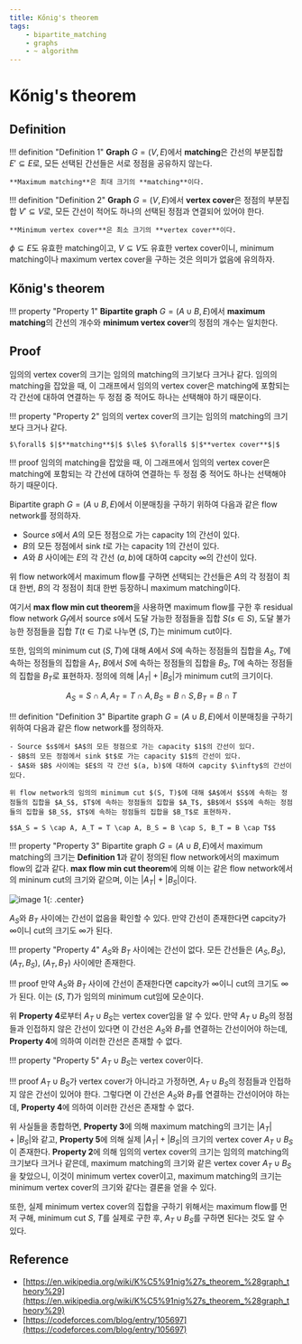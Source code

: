 ```yaml
---
title: Kőnig's theorem
tags:
    - bipartite_matching
    - graphs
    - ~ algorithm
---
```


# Kőnig's theorem

## Definition

!!! definition "Definition 1"
    **Graph** $G=(V, E)$에서 **matching**은 간선의 부분집합 $E' \subseteq E$로, 모든 선택된 간선들은 서로 정점을 공유하지 않는다.

    **Maximum matching**은 최대 크기의 **matching**이다.

!!! definition "Definition 2"
    **Graph** $G=(V, E)$에서 **vertex cover**은 정점의 부분집합 $V' \subseteq V$로, 모든 간선이 적어도 하나의 선택된 정점과 연결되어 있어야 한다.

    **Minimum vertex cover**은 최소 크기의 **vertex cover**이다.

$\phi \subseteq E$도 유효한 matching이고, $V \subseteq V$도 유효한 vertex cover이니, minimum matching이나 maximum vertex cover을 구하는 것은 의미가 없음에 유의하자.

## Kőnig's theorem

!!! property "Property 1"
    **Bipartite graph** $G=(A \cup B, E)$에서 **maximum matching**의 간선의 개수와 **minimum vertex cover**의 정점의 개수는 일치한다.

## Proof

임의의 vertex cover의 크기는 임의의 matching의 크기보다 크거나 같다.
임의의 matching을 잡았을 때, 이 그래프에서 임의의 vertex cover은 matching에 포함되는 각 간선에 대하여 연결하는 두 정점 중 적어도 하나는 선택해야 하기 때문이다.

!!! property "Property 2"
    임의의 vertex cover의 크기는 임의의 matching의 크기보다 크거나 같다.

    $\forall$ $|$**matching**$|$ $\le$ $\forall$ $|$**vertex cover**$|$

!!! proof
    임의의 matching을 잡았을 때, 이 그래프에서 임의의 vertex cover은 matching에 포함되는 각 간선에 대하여 연결하는 두 정점 중 적어도 하나는 선택해야 하기 때문이다.

Bipartite graph $G=(A \cup B, E)$에서 이분매칭을 구하기 위하여 다음과 같은 flow network를 정의하자.

- Source $s$에서 $A$의 모든 정점으로 가는 capacity $1$의 간선이 있다.
- $B$의 모든 정점에서 sink $t$로 가는 capacity $1$의 간선이 있다.
- $A$와 $B$ 사이에는 $E$의 각 간선 $(a, b)$에 대하여 capcity $\infty$의 간선이 있다.

위 flow network에서 maximum flow를 구하면 선택되는 간선들은 $A$의 각 정점이 최대 한번, $B$의 각 정점이 최대 한번 등장하니 maximum matching이다.

여기서 **max flow min cut theorem**을 사용하면 maximum flow를 구한 후 residual flow network $G_f$에서 source $s$에서 도달 가능한 정점들을 집합 $S$($s \in S$), 도달 불가능한 정점들을 집합 $T$($t \in T$)로 나누면 $(S, T)$는 minimum cut이다.

또한, 임의의 minimum cut $(S, T)$에 대해 $A$에서 $S$에 속하는 정점들의 집합을 $A_S$, $T$에 속하는 정점들의 집합을 $A_T$, $B$에서 $S$에 속하는 정점들의 집합을 $B_S$, $T$에 속하는 정점들의 집합을 $B_T$로 표현하자.
정의에 의해 $|A_T|+|B_S|$가 minimum cut의 크기이다.

$$A_S = S \cap A, A_T = T \cap A, B_S = B \cap S, B_T = B \cap T$$

!!! definition "Definition 3"
    Bipartite graph $G=(A \cup B, E)$에서 이분매칭을 구하기 위하여 다음과 같은 flow network를 정의하자.

    - Source $s$에서 $A$의 모든 정점으로 가는 capacity $1$의 간선이 있다.
    - $B$의 모든 정점에서 sink $t$로 가는 capacity $1$의 간선이 있다.
    - $A$와 $B$ 사이에는 $E$의 각 간선 $(a, b)$에 대하여 capcity $\infty$의 간선이 있다.
    
    위 flow network의 임의의 minimum cut $(S, T)$에 대해 $A$에서 $S$에 속하는 정점들의 집합을 $A_S$, $T$에 속하는 정점들의 집합을 $A_T$, $B$에서 $S$에 속하는 정점들의 집합을 $B_S$, $T$에 속하는 정점들의 집합을 $B_T$로 표현하자.

    $$A_S = S \cap A, A_T = T \cap A, B_S = B \cap S, B_T = B \cap T$$

!!! property "Property 3"
    Bipartite graph $G=(A \cup B, E)$에서 maximum matching의 크기는 **Definition 1**과 같이 정의된 flow network에서의 maximum flow의 값과 같다.
    **max flow min cut theorem**에 의해 이는 같은 flow network에서의 mininum cut의 크기와 같으며, 이는 $|A_T|+|B_S|$이다.

![image 1](./1.svg){: .center}

$A_S$와 $B_T$ 사이에는 간선이 없음을 확인할 수 있다.
만약 간선이 존재한다면 capcity가 $\infty$이니 cut의 크기도 $\infty$가 된다.

!!! property "Property 4"
    $A_S$와 $B_T$ 사이에는 간선이 없다.
    모든 간선들은 $(A_S, B_S)$, $(A_T, B_S)$, $(A_T, B_T)$ 사이에만 존재한다.

!!! proof
    만약 $A_S$와 $B_T$ 사이에 간선이 존재한다면 capcity가 $\infty$이니 cut의 크기도 $\infty$가 된다.
    이는 $(S, T)$가 임의의 minimum cut임에 모순이다.

위 **Property 4**로부터 $A_T \cup B_S$는 vertex cover임을 알 수 있다.
만약 $A_T \cup B_S$의 정점들과 인접하지 않은 간선이 있다면 이 간선은 $A_S$와 $B_T$를 연결하는 간선이어야 하는데, **Property 4**에 의하여 이러한 간선은 존재할 수 없다.

!!! property "Property 5"
    $A_T \cup B_S$는 vertex cover이다.

!!! proof
    $A_T \cup B_S$가 vertex cover가 아니라고 가정하면, $A_T \cup B_S$의 정점들과 인접하지 않은 간선이 있어야 한다.
    그렇다면 이 간선은 $A_S$와 $B_T$를 연결하는 간선이어야 하는데, **Property 4**에 의하여 이러한 간선은 존재할 수 없다.

위 사실들을 종합하면, **Property 3**에 의해 maximum matching의 크기는 $|A_T|+|B_S|$와 같고, **Property 5**에 의해 실제 $|A_T|+|B_S|$의 크기의 vertex cover $A_T \cup B_S$이 존재한다.
**Property 2**에 의해 임의의 vertex cover의 크기는 임의의 matching의 크기보다 크거나 같은데, maximum matching의 크기와 같은 vertex cover $A_T \cup B_S$을 찾았으니, 이것이 minimum vertex cover이고, maximum matching의 크기는 minimum vertex cover의 크기와 같다는 결론을 얻을 수 있다.

또한, 실제 minimum vertex cover의 집합을 구하기 위해서는 maximum flow를 먼저 구해, minimum cut $S$, $T$를 실제로 구한 후, $A_T \cup B_S$를 구하면 된다는 것도 알 수 있다.

## Reference

- [https://en.wikipedia.org/wiki/K%C5%91nig%27s_theorem_%28graph_theory%29](https://en.wikipedia.org/wiki/K%C5%91nig%27s_theorem_%28graph_theory%29)
- [https://codeforces.com/blog/entry/105697](https://codeforces.com/blog/entry/105697)